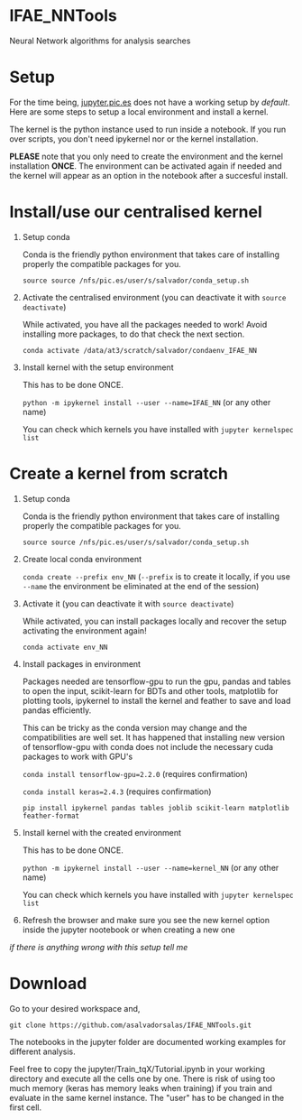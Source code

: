 # IFAE_NNTools
Neural Network algorithms for analysis searches

Setup
======
For the time being, [jupyter.pic.es](https://jupyter.pic.es/) does not have a working setup by *default*. Here are some steps to setup a local environment and install a kernel.

The kernel is the python instance used to run inside a notebook. If you run over scripts, you don't need ipykernel nor or the kernel installation.

**PLEASE** note that you only need to create the environment and the kernel installation **ONCE**. The environment can be activated again if needed and the kernel will appear as an option in the notebook after a succesful install.

Install/use our centralised kernel
====
1. Setup conda
    
    Conda is the friendly python environment that takes care of installing properly the compatible packages for you.
    
    `source source /nfs/pic.es/user/s/salvador/conda_setup.sh`

2. Activate the centralised environment (you can deactivate it with `source deactivate`)

    While activated, you have all the packages needed to work! Avoid installing more packages, to do that check the next section.
    
    `conda activate /data/at3/scratch/salvador/condaenv_IFAE_NN`
    
3. Install kernel with the setup environment

    This has to be done ONCE.
    
    `python -m ipykernel install --user --name=IFAE_NN` (or any other name)
    
    You can check which kernels you have installed with `jupyter kernelspec list`


Create a kernel from scratch
====

1. Setup conda
    
    Conda is the friendly python environment that takes care of installing properly the compatible packages for you.
    
    `source source /nfs/pic.es/user/s/salvador/conda_setup.sh`

2. Create local conda environment
    
    `conda create --prefix env_NN` (`--prefix` is to create it locally, if you use `--name` the environment be eliminated at the end of the session)

3. Activate it (you can deactivate it with `source deactivate`)

    While activated, you can install packages locally and recover the setup activating the environment again!
    
    `conda activate env_NN`

3. Install packages in environment

    Packages needed are tensorflow-gpu to run the gpu, pandas and tables to open the input, scikit-learn for BDTs and other tools, matplotlib for plotting tools, ipykernel to install the kernel and feather to save and load pandas efficiently.
    
    This can be tricky as the conda version may change and the compatibilities are well set. It has happened that installing new version of tensorflow-gpu with conda does not include the necessary cuda packages to work with GPU's
    
    `conda install tensorflow-gpu=2.2.0` (requires confirmation)
    
    `conda install keras=2.4.3` (requires confirmation)
    
    `pip install ipykernel pandas tables joblib scikit-learn matplotlib feather-format`

4. Install kernel with the created environment

    This has to be done ONCE.
    
    `python -m ipykernel install --user --name=kernel_NN` (or any other name)
    
    You can check which kernels you have installed with `jupyter kernelspec list`

5. Refresh the browser and make sure you see the new kernel option inside the jupyter nootebook or when creating a new one

_if there is anything wrong with this setup tell me_
  
Download
======

Go to your desired workspace and,

`git clone https://github.com/asalvadorsalas/IFAE_NNTools.git`

The notebooks in the jupyter folder are documented working examples for different analysis. 

Feel free to copy the jupyter/Train_tqX/Tutorial.ipynb in your working directory and execute all the cells one by one. There is risk of using too much memory (keras has memory leaks when training) if you train and evaluate in the same kernel instance. The "user" has to be changed in the first cell.
